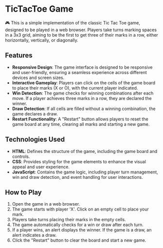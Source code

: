 # TicTacToe Game

🎮 This is a simple implementation of the classic Tic Tac Toe game, designed to be played in a web browser. Players take turns marking spaces in a 3x3 grid, aiming to be the first to get three of their marks in a row, either horizontally, vertically, or diagonally.

## Features

- **Responsive Design**: The game interface is designed to be responsive and user-friendly, ensuring a seamless experience across different devices and screen sizes.
- **Interactive Gameplay**: Players can click on the cells of the game board to place their marks (X or O), with the current player indicated.
- **Win Detection**: The game checks for winning combinations after each move. If a player achieves three marks in a row, they are declared the winner.
- **Draw Detection**: If all cells are filled without a winning combination, the game declares a draw.
- **Restart Functionality**: A "Restart" button allows players to reset the game board at any time, clearing all marks and starting a new game.

## Technologies Used

- **HTML**: Defines the structure of the game, including the game board and controls.
- **CSS**: Provides styling for the game elements to enhance the visual appeal and user experience.
- **JavaScript**: Contains the game logic, including player turn management, win and draw detection, and event handling for user interactions.

## How to Play

1. Open the game in a web browser.
2. The game starts with player 'X'. Click on an empty cell to place your mark.
3. Players take turns placing their marks in the empty cells.
4. The game automatically checks for a win or draw after each turn.
5. If a player wins, an alert displays the winner. If the game is a draw, an alert indicates a draw.
6. Click the "Restart" button to clear the board and start a new game.
